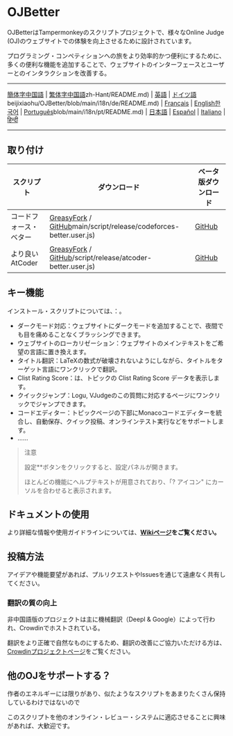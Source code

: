 # OJBetter

OJBetterはTampermonkeyのスクリプトプロジェクトで、様々なOnline Judge (OJ)のウェブサイトでの体験を向上させるために設計されています。

プログラミング・コンペティションへの旅をより効率的かつ便利にするために、多くの便利な機能を追加することで、ウェブサイトのインターフェースとユーザーとのインタラクションを改善する。

------

[簡体字中国語](https://github.com/beijixiaohu/OJBetter/blob/main/README.md) | [繁体字中国語](https://github.com/beijixiaohu/OJBetter/blob/main/i18n/)zh-Hant/README.md) | [英語](https://github.com/beijixiaohu/OJBetter/blob/main/i18n/en/README.md) | [ドイツ語](https://github.com/)beijixiaohu/OJBetter/blob/main/i18n/de/README.md) | [Français](https://github.com/beijixiaohu/OJBetter/blob/main/i18n/fr/README.md) | [English](https://github.com/beijixiaohu/OJBetter/blob/main/i18n/fr/README.md)[한국어](https://github.com/beijixiaohu/OJBetter/blob/main/i18n/ko/README.md) | [Português](https://github.com/beijixiaohu/OJBetter/)blob/main/i18n/pt/README.md) | [日本語](https://github.com/beijixiaohu/OJBetter/blob/main/i18n/ja/README.md) | [Español](https://github.com/beijixiaohu/OJBetter/blob/main/i18n/es/README.md) | [Italiano](https://github.com/beijixiaohu/OJBetter/blob/main/i18n/it/README.md) | [हिन्दी](https://github.com/beijixiaohu/OJBetter/blob/main/i18n/hi/README.md)

------

## 取り付け

| スクリプト       | ダウンロード                                                                                                                                                                                                             | ベータ版ダウンロード                                                                                      |
| ----------- | ------------------------------------------------------------------------------------------------------------------------------------------------------------------------------------------------------------------ | ----------------------------------------------------------------------------------------------- |
| コードフォース・ベター | [GreasyFork](https://greasyfork.org/zh-CN/scripts/465777-codeforces-better) / [GitHub](https://github.com/beijixiaohu/OJBetter/raw/)main/script/release/codeforces-better.user.js) | [GitHub](https://github.com/beijixiaohu/OJBetter/raw/main/script/dev/codeforces-better.user.js) |
| より良いAtCoder | [GreasyFork](https://greasyfork.org/zh-CN/scripts/471106-atcoder-better) / [GitHub](https://github.com/beijixiaohu/OJBetter/raw/main)/script/release/atcoder-better.user.js)       | [GitHub](https://github.com/beijixiaohu/OJBetter/raw/main/script/dev/atcoder-better.user.js)    |

## キー機能

インストール・スクリプトについては、：。

- ダークモード対応：ウェブサイトにダークモードを追加することで、夜間でも目を痛めることなくブラッシングできます。
- ウェブサイトのローカリゼーション：ウェブサイトのメインテキストをご希望の言語に置き換えます。
- タイトル翻訳：LaTeXの数式が破壊されないようにしながら、タイトルをターゲット言語にワンクリックで翻訳。
- Clist Rating Score：は、トピックの Clist Rating Score データを表示します。
- クイックジャンプ：Logu, VJudgeのこの質問に対応するページにワンクリックでジャンプできます。
- コードエディター：トピックページの下部にMonacoコードエディターを統合し、自動保存、クイック投稿、オンラインテスト実行などをサポートします。
- ……

> 注意
>
> 設定\*\*ボタンをクリックすると、設定パネルが開きます。
>
> ほとんどの機能にヘルプテキストが用意されており、「? アイコン" にカーソルを合わせると表示されます。

## ドキュメントの使用

より詳細な情報や使用ガイドラインについては、**[Wikiページ](https://github.com/beijixiaohu/OJBetter/wiki)をご覧ください。**

## 投稿方法

アイデアや機能要望があれば、プルリクエストやIssuesを通じて遠慮なく共有してください。

### 翻訳の質の向上

非中国語版のプロジェクトは主に機械翻訳（Deepl & Google）によって行われ、Crowdinでホストされている。

翻訳をより正確で自然なものにするため、翻訳の改善にご協力いただける方は、[Crowdinプロジェクトページ](https://zh.crowdin.com/project/codeforcesbetter)をご覧ください。

## 他のOJをサポートする？

作者のエネルギーには限りがあり、似たようなスクリプトをあまりたくさん保持しているわけではないので

このスクリプトを他のオンライン・レビュー・システムに適応させることに興味があれば、大歓迎です。